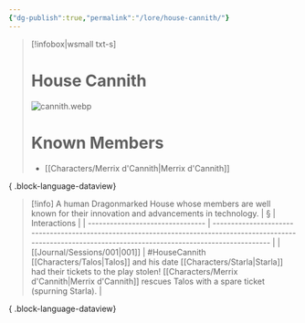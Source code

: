 ```yaml
---
{"dg-publish":true,"permalink":"/lore/house-cannith/"}
---
```


> [!infobox|wsmall txt-s]
> # House Cannith
> ![cannith.webp](/img/user/z_attachments/cannith.webp) 
> # Known Members
>  - [[Characters/Merrix d'Cannith\|Merrix d'Cannith]]
> 
{ .block-language-dataview}

>[!info] A human Dragonmarked House whose members are well known for their innovation and advancements in technology.
| §                                | Interactions                                                                                                                                                    |
| -------------------------------- | --------------------------------------------------------------------------------------------------------------------------------------------------------------- |
| [[Journal/Sessions/001\|001]] | #HouseCannith [[Characters/Talos\|Talos]] and his date [[Characters/Starla\|Starla]] had their tickets to the play stolen! [[Characters/Merrix d'Cannith\|Merrix d'Cannith]] rescues Talos with a spare ticket (spurning Starla). |

{ .block-language-dataview}